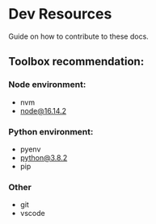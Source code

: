 # Dev Resources

Guide on how to contribute to these docs.

## Toolbox recommendation:
### Node environment:
- nvm
- node@16.14.2

### Python environment:
- pyenv
- python@3.8.2
- pip

### Other
- git
- vscode